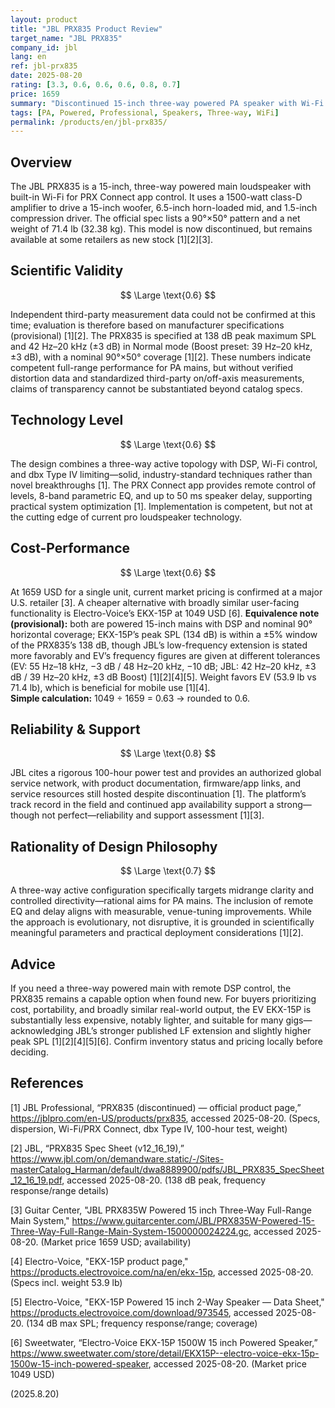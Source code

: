 ```yaml
---
layout: product
title: "JBL PRX835 Product Review"
target_name: "JBL PRX835"
company_id: jbl
lang: en
ref: jbl-prx835
date: 2025-08-20
rating: [3.3, 0.6, 0.6, 0.6, 0.8, 0.7]
price: 1659
summary: "Discontinued 15-inch three-way powered PA speaker with Wi-Fi control. Delivers solid output and practical DSP, but faces cost-performance pressure from cheaper two-way competitors offering comparable real-world utility."
tags: [PA, Powered, Professional, Speakers, Three-way, WiFi]
permalink: /products/en/jbl-prx835/
---
```

## Overview

The JBL PRX835 is a 15-inch, three-way powered main loudspeaker with built-in Wi-Fi for PRX Connect app control. It uses a 1500-watt class-D amplifier to drive a 15-inch woofer, 6.5-inch horn-loaded mid, and 1.5-inch compression driver. The official spec lists a 90°×50° pattern and a net weight of 71.4 lb (32.38 kg). This model is now discontinued, but remains available at some retailers as new stock [1][2][3].

## Scientific Validity

$$ \Large \text{0.6} $$

Independent third-party measurement data could not be confirmed at this time; evaluation is therefore based on manufacturer specifications (provisional) [1][2]. The PRX835 is specified at 138 dB peak maximum SPL and 42 Hz–20 kHz (±3 dB) in Normal mode (Boost preset: 39 Hz–20 kHz, ±3 dB), with a nominal 90°×50° coverage [1][2]. These numbers indicate competent full-range performance for PA mains, but without verified distortion data and standardized third-party on/off-axis measurements, claims of transparency cannot be substantiated beyond catalog specs.

## Technology Level

$$ \Large \text{0.6} $$

The design combines a three-way active topology with DSP, Wi-Fi control, and dbx Type IV limiting—solid, industry-standard techniques rather than novel breakthroughs [1]. The PRX Connect app provides remote control of levels, 8-band parametric EQ, and up to 50 ms speaker delay, supporting practical system optimization [1]. Implementation is competent, but not at the cutting edge of current pro loudspeaker technology.

## Cost-Performance

$$ \Large \text{0.6} $$

At 1659 USD for a single unit, current market pricing is confirmed at a major U.S. retailer [3]. A cheaper alternative with broadly similar user-facing functionality is Electro-Voice’s EKX-15P at 1049 USD [6]. **Equivalence note (provisional):** both are powered 15-inch mains with DSP and nominal 90° horizontal coverage; EKX-15P’s peak SPL (134 dB) is within a ±5% window of the PRX835’s 138 dB, though JBL’s low-frequency extension is stated more favorably and EV’s frequency figures are given at different tolerances (EV: 55 Hz–18 kHz, −3 dB / 48 Hz–20 kHz, −10 dB; JBL: 42 Hz–20 kHz, ±3 dB / 39 Hz–20 kHz, ±3 dB Boost) [1][2][4][5]. Weight favors EV (53.9 lb vs 71.4 lb), which is beneficial for mobile use [1][4].  
**Simple calculation:** 1049 ÷ 1659 = 0.63 → rounded to 0.6.

## Reliability & Support

$$ \Large \text{0.8} $$

JBL cites a rigorous 100-hour power test and provides an authorized global service network, with product documentation, firmware/app links, and service resources still hosted despite discontinuation [1]. The platform’s track record in the field and continued app availability support a strong—though not perfect—reliability and support assessment [1][3].

## Rationality of Design Philosophy

$$ \Large \text{0.7} $$

A three-way active configuration specifically targets midrange clarity and controlled directivity—rational aims for PA mains. The inclusion of remote EQ and delay aligns with measurable, venue-tuning improvements. While the approach is evolutionary, not disruptive, it is grounded in scientifically meaningful parameters and practical deployment considerations [1][2].

## Advice

If you need a three-way powered main with remote DSP control, the PRX835 remains a capable option when found new. For buyers prioritizing cost, portability, and broadly similar real-world output, the EV EKX-15P is substantially less expensive, notably lighter, and suitable for many gigs—acknowledging JBL’s stronger published LF extension and slightly higher peak SPL [1][2][4][5][6]. Confirm inventory status and pricing locally before deciding.

## References

[1] JBL Professional, “PRX835 (discontinued) — official product page,” https://jblpro.com/en-US/products/prx835, accessed 2025-08-20. (Specs, dispersion, Wi-Fi/PRX Connect, dbx Type IV, 100-hour test, weight)

[2] JBL, “PRX835 Spec Sheet (v12_16_19),” https://www.jbl.com/on/demandware.static/-/Sites-masterCatalog_Harman/default/dwa8889900/pdfs/JBL_PRX835_SpecSheet_12_16_19.pdf, accessed 2025-08-20. (138 dB peak, frequency response/range details)

[3] Guitar Center, "JBL PRX835W Powered 15 inch Three-Way Full-Range Main System," https://www.guitarcenter.com/JBL/PRX835W-Powered-15-Three-Way-Full-Range-Main-System-1500000024224.gc, accessed 2025-08-20. (Market price 1659 USD; availability)

[4] Electro-Voice, "EKX-15P product page," https://products.electrovoice.com/na/en/ekx-15p, accessed 2025-08-20. (Specs incl. weight 53.9 lb)

[5] Electro-Voice, "EKX-15P Powered 15 inch 2-Way Speaker — Data Sheet," https://products.electrovoice.com/download/973545, accessed 2025-08-20. (134 dB max SPL; frequency response/range; coverage)

[6] Sweetwater, “Electro-Voice EKX-15P 1500W 15 inch Powered Speaker,” https://www.sweetwater.com/store/detail/EKX15P--electro-voice-ekx-15p-1500w-15-inch-powered-speaker, accessed 2025-08-20. (Market price 1049 USD)

(2025.8.20)

